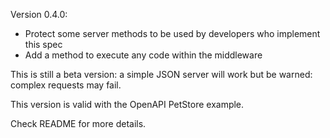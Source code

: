 Version 0.4.0:
- Protect some server methods to be used by developers who implement this spec
- Add a method to execute any code within the middleware

This is still a beta version: a simple JSON server will work but be warned: complex requests may fail.

This version is valid with the OpenAPI PetStore example.

Check README for more details.